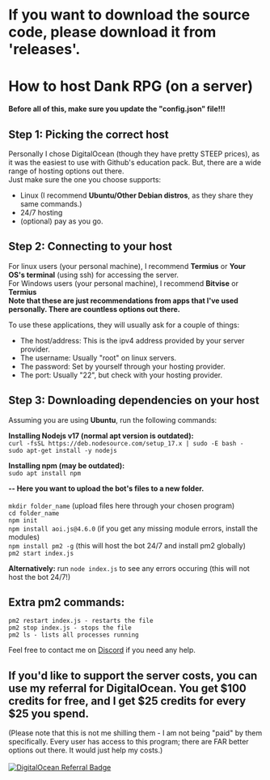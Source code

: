 # If you want to download the source code, please download it from 'releases'.

# How to host Dank RPG (on a server)
**Before all of this, make sure you update the "config.json" file!!!**

## Step 1: Picking the correct host
Personally I chose DigitalOcean (though they have pretty STEEP prices), as it was the easiest to use with Github's education pack. But, there are a wide range of hosting options out there.\
Just make sure the one you choose supports: 
- Linux (I recommend **Ubuntu/Other Debian distros**, as they share they same commands.)
- 24/7 hosting 
- (optional) pay as you go.

## Step 2: Connecting to your host

For linux users (your personal machine), I recommend **Termius** or **Your OS's terminal** (using ssh) for accessing the server. \
For Windows users (your personal machine), I recommend **Bitvise** or **Termius**\
**Note that these are just recommendations from apps that I've used personally. There are countless options out there.**

To use these applications, they will usually ask for a couple of things:
- The host/address: This is the ipv4 address provided by your server provider.
- The username: Usually "root" on linux servers.
- The password: Set by yourself through your hosting provider.
- The port: Usually "22", but check with your hosting provider.

## Step 3: Downloading dependencies on your host

Assuming you are using **Ubuntu**, run the following commands:

**Installing Nodejs v17 (normal apt version is outdated):** \
```curl -fsSL https://deb.nodesource.com/setup_17.x | sudo -E bash -``` \
```sudo apt-get install -y nodejs``` 

**Installing npm (may be outdated):** \
```sudo apt install npm```

**-- Here you want to upload the bot's files to a new folder.** \
\
```mkdir folder_name``` (upload files here through your chosen program) \
```cd folder_name``` \
```npm init``` \
```npm install aoi.js@4.6.0``` (if you get any missing module errors, install the modules) \
```npm install pm2 -g``` (this will host the bot 24/7 and install pm2 globally) \
```pm2 start index.js```

**Alternatively:** run ```node index.js``` to see any errors occuring (this will not host the bot 24/7!)

## Extra pm2 commands:
```pm2 restart index.js - restarts the file``` \
```pm2 stop index.js - stops the file``` \
```pm2 ls - lists all processes running```

Feel free to contact me on [Discord](https://discord.com/users/764564962815115267) if you need any help.

## If you'd like to support the server costs, you can use my referral for DigitalOcean. You get $100 credits for free, and I get $25 credits for every $25 you spend.
(Please note that this is not me shilling them  - I am not being "paid" by them specifically. Every user has access to this program; there are FAR better options out there. It would just help my costs.)\
\
<a href="https://www.digitalocean.com/?refcode=2b52a47c01fc&utm_campaign=Referral_Invite&utm_medium=Referral_Program&utm_source=badge"><img src="https://web-platforms.sfo2.cdn.digitaloceanspaces.com/WWW/Badge%201.svg" alt="DigitalOcean Referral Badge" /></a>
